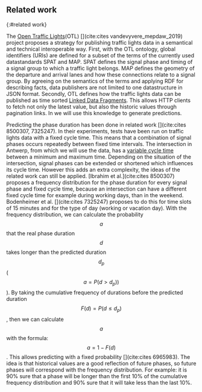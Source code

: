## Related work
{:#related work}

The [Open Traffic Lights](https://opentrafficlights.org)(OTL) [](cite:cites vandevyvere_mepdaw_2019) project proposes a strategy for publishing traffic lights data in a semantical and technical interoperable way. First, with the OTL ontology, global identifiers (URIs) are defined for a subset of the terms of the currently used datastandards SPAT and MAP. SPAT defines the signal phase and timing of a signal group to which a traffic light belongs. MAP defines the geometry of the departure and arrival lanes and how these connections relate to a signal group. By agreeing on the semantics of the terms and applying RDF for describing facts, data publishers are not limited to one datastructure in JSON format. Secondly, OTL defines how the traffic lights data can be published as time sorted [Linked Data Fragments](https://brechtvdv.github.io/Article-Open-Traffic-Lights/#specification). This allows HTTP clients to fetch not only the latest value, but also the historic values through pagination links. In [](#implementation) we will use this knowledge to generate predictions.

Predicting the phase duration has been done in related work [](cite:cites 8500307, 7325247). In their experiments, tests have been run on traffic lights data with a fixed cycle time. This means that a combination of signal phases occurs repeatedly between fixed time intervals. The intersection in Antwerp, from which we will use the data, has a [variable cycle time](http://docs.wegenenverkeer.be/Publicaties/Brochure%20Verkeerslichtengeregelde%20kruispunten.pdf) between a minimum and maximum time. Depending on the situation of the intersection, signal phases can be extended or shortened which influences its cycle time. However this adds an extra complexity, the ideas of the related work can still be applied. [Ibrahim et al.](cite:cites 8500307) proposes a frequency distribution for the phase duration for every signal phase and fixed cycle time, because an intersection can have a different fixed cycle time for example during working days, than in the weekend. Bodenheimer et al. [](cite:cites 7325247) proposes to do this for time slots of 15 minutes and for the type of day (working or vacation day).
With the frequency distribution, we can calculate the probability $$a$$ that the real phase duration $$d$$ takes longer than the predicted duration $$d_p$$ ($$a = P(d>d_p))$$). By taking the cumulative frequency of durations before the predicted duration $$F(d) = P(d≤d_p)$$, then we can calculate $$a$$ with the formula: $$a = 1-F(d)$$. This allows predicting with a fixed probability [](cite:cites 6965983). The idea is that historical values are a good reflection of future phases, so future phases will correspond with the frequency distribution. For example: it is 90% sure that a phase will be longer than the first 10% of the cumulative frequency distribution and 90% sure that it will take less than the last 10%.